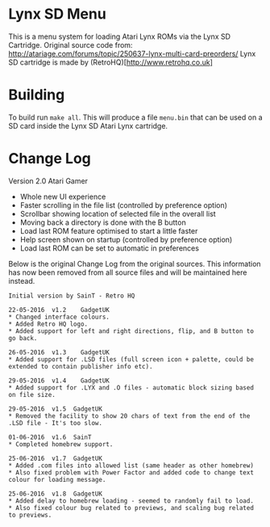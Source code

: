 # Lynx SD Menu

This is a menu system for loading Atari Lynx ROMs via the Lynx SD Cartridge.
Original source code from: http://atariage.com/forums/topic/250637-lynx-multi-card-preorders/
Lynx SD cartridge is made by (RetroHQ)[http://www.retrohq.co.uk]

# Building

To build run ```make all```. This will produce a file ```menu.bin``` that can be used on a SD card inside the Lynx SD Atari Lynx cartridge.

# Change Log

Version 2.0 Atari Gamer
* Whole new UI experience
 * Faster scrolling in the file list (controlled by preference option)
 * Scrollbar showing location of selected file in the overall list
 * Moving back a directory is done with the B button
* Load last ROM feature optimised to start a little faster
* Help screen shown on startup (controlled by preference option)
* Load last ROM can be set to automatic in preferences

Below is the original Change Log from the original sources. This information has now been removed from all source files and will be maintained here instead.

```
Initial version by SainT - Retro HQ

22-05-2016	v1.2	GadgetUK
* Changed interface colours.
* Added Retro HQ logo.
* Added support for left and right directions, flip, and B button to go back.

26-05-2016  v1.3	GadgetUK
* Added support for .LSD files (full screen icon + palette, could be extended to contain publisher info etc).

29-05-2016  v1.4	GadgetUK
* Added support for .LYX and .O files - automatic block sizing based on file size.

29-05-2016  v1.5  GadgetUK
* Removed the facility to show 20 chars of text from the end of the .LSD file - It's too slow.

01-06-2016  v1.6  SainT
* Completed homebrew support.

25-06-2016  v1.7  GadgetUK
* Added .com files into allowed list (same header as other homebrew)
* Also fixed problem with Power Factor and added code to change text colour for loading message.

25-06-2016  v1.8  GadgetUK
* Added delay to homebrew loading - seemed to randomly fail to load.
* Also fixed colour bug related to previews, and scaling bug related to previews.
```